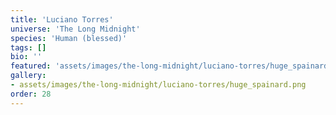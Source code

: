 ```yaml
---
title: 'Luciano Torres'
universe: 'The Long Midnight'
species: 'Human (blessed)'
tags: []
bio: ''
featured: 'assets/images/the-long-midnight/luciano-torres/huge_spainard.png'
gallery:
- assets/images/the-long-midnight/luciano-torres/huge_spainard.png
order: 28
---
```

